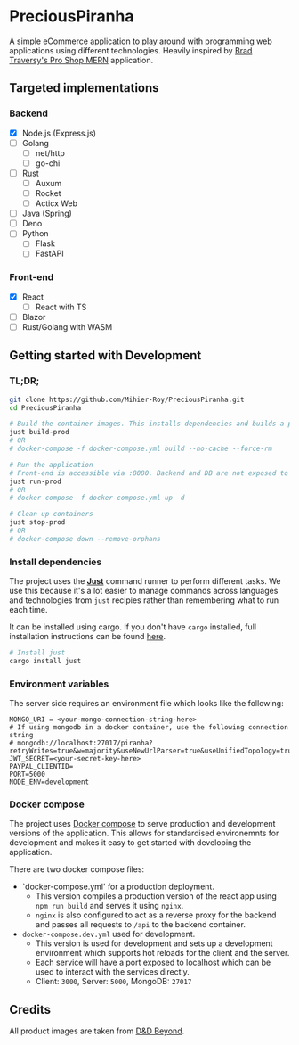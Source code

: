 # PreciousPiranha

A simple eCommerce application to play around with programming web applications using different technologies. Heavily inspired by [Brad Traversy's Pro Shop MERN](https://github.com/bradtraversy/proshop_mern) application.

## Targeted implementations

### Backend

-   [x] Node.js (Express.js)
-   [ ] Golang
    -   [ ] net/http
    -   [ ] go-chi
-   [ ] Rust
    -   [ ] Auxum
    -   [ ] Rocket
    -   [ ] Acticx Web
-   [ ] Java (Spring)
-   [ ] Deno
-   [ ] Python
    -   [ ] Flask
    -   [ ] FastAPI

### Front-end

-   [x] React
    -   [ ] React with TS
-   [ ] Blazor
-   [ ] Rust/Golang with WASM

## Getting started with Development

### TL;DR;

```bash
git clone https://github.com/Mihier-Roy/PreciousPiranha.git
cd PreciousPiranha

# Build the container images. This installs dependencies and builds a production version of the react app.
just build-prod
# OR
# docker-compose -f docker-compose.yml build --no-cache --force-rm

# Run the application
# Front-end is accessible via :8080. Backend and DB are not exposed to the host.
just run-prod
# OR
# docker-compose -f docker-compose.yml up -d

# Clean up containers
just stop-prod
# OR
# docker-compose down --remove-orphans
```

### Install dependencies

The project uses the **[Just](https://github.com/casey/just)** command runner to perform different tasks. We use this because it's a lot easier to manage commands across languages and technologies from `just` recipies rather than remembering what to run each time.

It can be installed using cargo. If you don't have `cargo` installed, full installation instructions can be found [here](https://github.com/casey/just#installation).

```bash
# Install just
cargo install just
```

### Environment variables

The server side requires an environment file which looks like the following:

```env
MONGO_URI = <your-mongo-connection-string-here>
# If using mongodb in a docker container, use the following connection string
# mongodb://localhost:27017/piranha?retryWrites=true&w=majority&useNewUrlParser=true&useUnifiedTopology=true";
JWT_SECRET=<your-secret-key-here>
PAYPAL_CLIENTID=
PORT=5000
NODE_ENV=development
```

### Docker compose

The project uses [Docker compose](https://docs.docker.com/compose/) to serve production and development versions of the application. This allows for standardised environemnts for development and makes it easy to get started with developing the application.

There are two docker compose files:

-   `docker-compose.yml' for a production deployment.
    -   This version compiles a production version of the react app using `npm run build` and serves it using `nginx`.
    -   `nginx` is also configured to act as a reverse proxy for the backend and passes all requests to `/api` to the backend container.
-   `docker-compose.dev.yml` used for development.
    -   This version is used for development and sets up a development environment which supports hot reloads for the client and the server.
    -   Each service will have a port exposed to localhost which can be used to interact with the services directly.
    -   Client: `3000`, Server: `5000`, MongoDB: `27017`

## Credits

All product images are taken from [D&D Beyond](https://www.dndbeyond.com/magic-items).
